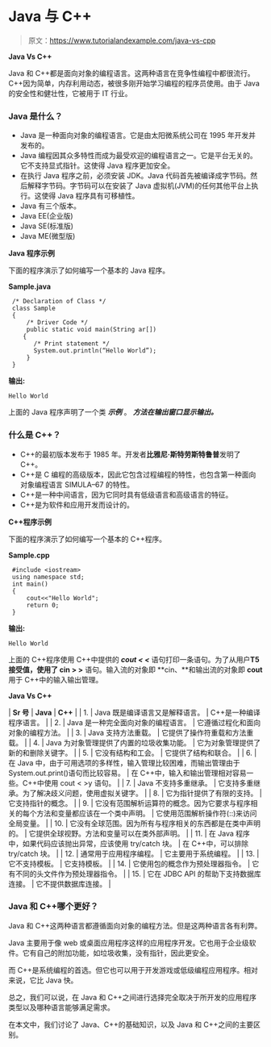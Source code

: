 # Java 与 C++

> 原文：<https://www.tutorialandexample.com/java-vs-cpp>

**Java Vs C++**

Java 和 C++都是面向对象的编程语言。这两种语言在竞争性编程中都很流行。C++因为简单，内存利用动态，被很多刚开始学习编程的程序员使用。由于 Java 的安全性和健壮性，它被用于 IT 行业。

### Java 是什么？

*   Java 是一种面向对象的编程语言。它是由太阳微系统公司在 1995 年开发并发布的。
*   Java 编程因其众多特性而成为最受欢迎的编程语言之一。它是平台无关的。它不支持显式指针。这使得 Java 程序更加安全。
*   在执行 Java 程序之前，必须安装 JDK。Java 代码首先被编译成字节码。然后解释字节码。字节码可以在安装了 Java 虚拟机(JVM)的任何其他平台上执行。这使得 Java 程序具有可移植性。
*   Java 有三个版本。
*   Java EE(企业版)
*   Java SE(标准版)
*   Java ME(微型版)

**Java 程序示例**

下面的程序演示了如何编写一个基本的 Java 程序。

**Sample.java**

```
 /* Declaration of Class */
 class Sample
 {  
     /* Driver Code */
     public static void main(String ar[])
    { 
       /* Print statement */
       System.out.println(“Hello World”); 
     } 
 }  
```

**输出:**

```
Hello World
```

上面的 Java 程序声明了一个类 ***示例*** 。 ***方法在输出窗口显示输出。***

### 什么是 C++？

*   C++的最初版本发布于 1985 年。开发者**比雅尼·斯特劳斯特鲁普**发明了 C++。
*   C++是 C 编程的高级版本，因此它包含过程编程的特性，也包含第一种面向对象编程语言 SIMULA–67 的特性。
*   C++是一种中间语言，因为它同时具有低级语言和高级语言的特征。
*   C++是为软件和应用开发而设计的。

**C++程序示例**

下面的程序演示了如何编写一个基本的 C++程序。

**Sample.cpp**

```
 #include <iostream>
 using namespace std;
 int main()
 {
     cout<<"Hello World";
     return 0;
 } 
```

**输出:**

```
Hello World
```

上面的 C++程序使用 C++中提供的 ***cout < <*** 语句打印一条语句。为了从用户**T5 接受值，使用了 cin > >** 语句。输入流的对象即 **cin、**和输出流的对象即 **cout** 用于 C++中的输入输出管理。

**Java Vs C++**



| **Sr 号** | **Java** | **C++** |
| 1. | Java 既是编译语言又是解释语言。 | C++是一种编译程序语言。 |
| 2. | Java 是一种完全面向对象的编程语言。 | 它遵循过程化和面向对象的编程方法。 |
| 3. | Java 支持方法重载。 | 它提供了操作符重载和方法重载。 |
| 4. | Java 为对象管理提供了内置的垃圾收集功能。 | 它为对象管理提供了新的和删除关键字。 |
| 5. | 它没有结构和工会。 | 它提供了结构和联合。 |
| 6. | 在 Java 中，由于可用选项的多样性，输入管理比较困难，而输出管理由于 System.out.print()语句而比较容易。 | 在 C++中，输入和输出管理相对容易一些。C++中使用 cout < <x and="" cin="">>y 语句。</x> |
| 7. | Java 不支持多重继承。 | 它支持多重继承。为了解决歧义问题，使用虚拟关键字。 |
| 8. | 它为指针提供了有限的支持。 | 它支持指针的概念。 |
| 9. | 它没有范围解析运算符的概念。因为它要求与程序相关的每个方法和变量都应该在一个类中声明。 | 它使用范围解析操作符(::)来访问全局变量。 |
| 10. | 它没有全球范围。因为所有与程序相关的东西都是在类中声明的。 | 它提供全球视野。方法和变量可以在类外部声明。 |
| 11. | 在 Java 程序中，如果代码应该抛出异常，应该使用 try/catch 块。 | 在 C++中，可以排除 try/catch 块。 |
| 12. | 通常用于应用程序编程。 | 它主要用于系统编程。 |
| 13. | 它不支持模板。 | 它支持模板。 |
| 14. | 它使用包的概念作为预处理器指令。 | 它有不同的头文件作为预处理器指令。 |
| 15. | 它在 JDBC API 的帮助下支持数据库连接。 | 它不提供数据库连接。 |



### Java 和 C++哪个更好？

Java 和 C++这两种语言都遵循面向对象的编程方法。但是这两种语言各有利弊。

Java 主要用于像 web 或桌面应用程序这样的应用程序开发。它也用于企业级软件。它有自己的附加功能，如垃圾收集，没有指针，因此更安全。

而 C++是系统编程的首选。但它也可以用于开发游戏或低级编程应用程序。相对来说，它比 Java 快。

总之，我们可以说，在 Java 和 C++之间进行选择完全取决于所开发的应用程序类型以及哪种语言能够满足需求。

在本文中，我们讨论了 Java、C++的基础知识，以及 Java 和 C++之间的主要区别。